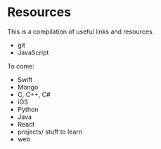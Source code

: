 # Resources
This is a compilation of useful links and resources.    
* git
* JavaScript

To come:
* Swift
* Mongo
* C, C++, C#
* iOS
* Python
* Java
* React
* projects/ stuff to learn
* web
